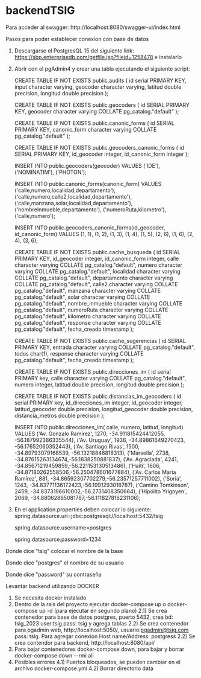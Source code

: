 # backendTSIG

Para acceder al swagger:
http://localhost:8080/swagger-ui/index.html

Pasos para poder establecer conexion con base de datos

1. Descargarse el PostgresQL 15 del siguiente link: https://sbp.enterprisedb.com/getfile.jsp?fileid=1258478 e instalarlo
2. Abrir con el pgAdmin4 y crear una tabla ejecutando el siguiente script:

   CREATE TABLE IF NOT EXISTS public.audits (
   id serial PRIMARY KEY,
   input character varying,
   geocoder character varying,
   latitud double precision,
   longitud double precision
   );

   CREATE TABLE IF NOT EXISTS public.geocoders (
   id SERIAL PRIMARY KEY,
   geocoder character varying COLLATE pg_catalog."default"
   );

   CREATE TABLE IF NOT EXISTS public.canonic_forms (
   id SERIAL PRIMARY KEY,
   canonic_form character varying COLLATE pg_catalog."default"
   );

   CREATE TABLE IF NOT EXISTS public.geocoders_canonic_forms (
   id SERIAL PRIMARY KEY,
   id_geocoder integer,
   id_canonic_form integer
   );

   INSERT INTO
   public.geocoders(geocoder)
   VALUES
   ('IDE'),
   ('NOMINATIM'),
   ('PHOTON');

   INSERT INTO
   public.canonic_forms(canonic_form)
   VALUES
   ('calle,numero,localidad,departamento'),
   ('calle,numero,calle2,localidad,departamento'),
   ('calle,manzana,solar,localidad,departamento'),
   ('nombreInmueble,departamento'),
   ('numeroRuta,kilometro'),
   ('calle,numero');

   INSERT INTO
   public.geocoders_canonic_forms(id_geocoder, id_canonic_form)
   VALUES
   (1, 1),
   (1, 2),
   (1, 3),
   (1, 4),
   (1, 5),
   (2, 6),
   (1, 6),
   (2, 4),
   (3, 6);

   CREATE TABLE IF NOT EXISTS public.cache_busqueda (
   id SERIAL PRIMARY KEY,
   id_geocoder integer,
   id_canonic_form integer,
   calle character varying COLLATE pg_catalog."default",
   numero character varying COLLATE pg_catalog."default",
   localidad character varying COLLATE pg_catalog."default",
   departamento character varying COLLATE pg_catalog."default",
   calle2 character varying COLLATE pg_catalog."default",
   manzana character varying COLLATE pg_catalog."default",
   solar character varying COLLATE pg_catalog."default",
   nombre_inmueble character varying COLLATE pg_catalog."default",
   numeroRuta character varying COLLATE pg_catalog."default",
   kilometro character varying COLLATE pg_catalog."default",
   response character varying COLLATE pg_catalog."default",
   fecha_creado timestamp
   );

   CREATE TABLE IF NOT EXISTS public.cache_sugerencias (
   id SERIAL PRIMARY KEY,
   entrada character varying COLLATE pg_catalog."default",
   todos char(1),
   response character varying COLLATE pg_catalog."default",
   fecha_creado timestamp
   );

   CREATE TABLE IF NOT EXISTS public.direcciones_im
   (
      id serial PRIMARY key,
      calle character varying COLLATE pg_catalog."default",
      numero integer,
      latitud double precision,
      longitud double precision
   );

   CREATE TABLE IF NOT EXISTS public.distancias_im_geocoders
   (
      id serial PRIMARY key,
      id_direcciones_im integer,
      id_geocoder integer,
      latitud_geocoder double precision,
      longitud_geocoder double precision,
      distancia_metros double precision
   );

   INSERT INTO public.direcciones_im(
      calle, numero, latitud, longitud)
      VALUES 
      ('Av. Gonzalo Ramírez', 1270, -34.911815424412055, -56.187992386335544),
      ('Av. Uruguay', 1936, -34.89861649270423, -56.17652060352443),
      ('Av. Santiago Rivas', 1500, -34.89793079168539, -56.13218848818313),
      ('Marsella', 2738, -34.87615263134674,-56.1838250881837),
      ('Av. Agraciada', 4241, -34.85671219459859,-56.221153130513486),
      ('Haití', 1606, -34.87180262558506,-56.250478601677884),
      ('Av. Carlos María Ramírez', 881, -34.86592307702279,-56.23571257711002),
      ('Soria', 1243, -34.83771136172423,-56.1991293016787),
      ('Camino Tomkinson', 2459, -34.8373196610002,-56.2731408350664),
      ('Hipólito Yrigoyen', 2069, -34.88062865081787,-56.111827816231106);


3. En el application.properties deben colocar lo siguiente:
   spring.datasource.url=jdbc:postgresql://localhost:5432/tsig

   spring.datasource.username=postgres

   spring.datasource.password=1234

Donde dice "tsig" colocar el nombre de la base

Donde dice "postgres" el nombre de su usuario

Donde dice "password" su contraseña

Levantar backend utilizando DOCKER

1.  Se necesita docker instalado
2.  Dentro de la rais del proyecto ejecutar docker-compose up o docker-compose up -d (para ejecutar en segundo plano)
    2.1) Se crea contenedor para base de datos postgres, puerto 5432, crea bd: tsig_2023 user:tsig pass: tsig y agrega tablas
    2.2) Se crea contenedor para pgadmin web, http://localhost:5050/, usuario:pgadmin@tsig.com pass: tsig. Para agregar conexion Host name/Address: postgress
    2.2) Se crea contendor para backend, http://localhost:8080/api/
3.  Para bajar contenedores docker-compose down, para bajar y borrar docker-compose down --rmi all
4.  Posibles errores
    4.1) Puertos bloqueados, se pueden cambiar en el archivo docker-compose.yml
    4.2) Borrar directorio data

